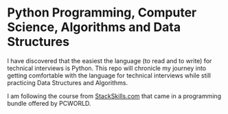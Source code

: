 <!-- markdownlint-disable -->

# Python Programming, Computer Science, Algorithms and Data Structures

I have discovered that the easiest the language (to read and to write) for technical interviews is Python. This repo will chronicle my journey into getting comfortable with the language for technical interviews while still practicing Data Structures and Algorithms.

I am following the course from <a href="https://stackskills.com">StackSkills.com</a> that came in a programming bundle offered by PCWORLD.
